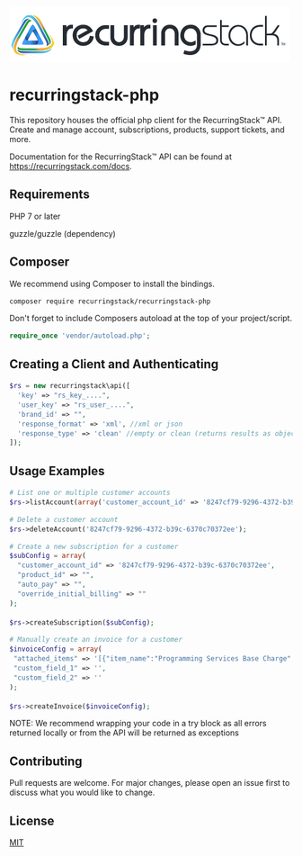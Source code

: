 ![Alt text](images/recurring_stack_logo-whitebg.png?raw=true "Title")

# recurringstack-php
This repository houses the official php client for the RecurringStack™ API. Create and manage account, subscriptions, products, support tickets, and more.

Documentation for the RecurringStack™ API can be found at https://recurringstack.com/docs.

## Requirements
 PHP 7 or later

 guzzle/guzzle (dependency) 

## Composer
We recommend using Composer to install the bindings.
```bash
composer require recurringstack/recurringstack-php
```
Don't forget to include Composers autoload at the top of your project/script.

```php
require_once 'vendor/autoload.php';
```

## Creating a Client and Authenticating 
```php
$rs = new recurringstack\api([
  'key' => "rs_key_....",
  'user_key' => "rs_user_....",
  'brand_id' => "",
  'response_format' => 'xml', //xml or json
  'response_type' => 'clean' //empty or clean (returns results as object)
]);
```

## Usage Examples

```php
# List one or multiple customer accounts
$rs->listAccount(array('customer_account_id' => '8247cf79-9296-4372-b39c-6370c70372ee'))
```
```php
# Delete a customer account
$rs->deleteAccount('8247cf79-9296-4372-b39c-6370c70372ee');
```
```php
# Create a new subscription for a customer
$subConfig = array(
  "customer_account_id" => '8247cf79-9296-4372-b39c-6370c70372ee',
  "product_id" => "",
  "auto_pay" => "",
  "override_initial_billing" => ""
);

$rs->createSubscription($subConfig);
```
```php
# Manually create an invoice for a customer
$invoiceConfig = array(
 "attached_items" => '[{"item_name":"Programming Services Base Charge","item_price":"25.00","tax_exempt":"N"},{"item_name":"25 Hours of Programming","item_price":"250.00","tax_exempt":"Y"}]',
 "custom_field_1" => '',
 "custom_field_2" => ''
);

$rs->createInvoice($invoiceConfig);
```

NOTE: We recommend wrapping your code in a try block as all errors returned locally or from the API will be returned as exceptions

## Contributing

Pull requests are welcome. For major changes, please open an issue first
to discuss what you would like to change.

## License

[MIT](https://choosealicense.com/licenses/mit/)
